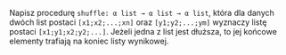 Napisz procedurę `shuffle: α list → α list → α list`, która dla danych dwóch list postaci `[x1;x2;...;xn]` oraz `[y1;y2;...;ym]` wyznaczy listę postaci `[x1;y1;x2;y2;...]`. Jeżeli jedna z list jest dłuższa, to jej końcowe elementy trafiają na koniec listy wynikowej.

